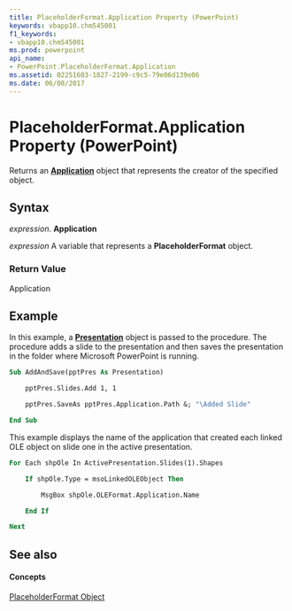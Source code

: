 ```yaml
---
title: PlaceholderFormat.Application Property (PowerPoint)
keywords: vbapp10.chm545001
f1_keywords:
- vbapp10.chm545001
ms.prod: powerpoint
api_name:
- PowerPoint.PlaceholderFormat.Application
ms.assetid: 02251603-1827-2199-c9c5-79e06d139e06
ms.date: 06/08/2017
---
```



# PlaceholderFormat.Application Property (PowerPoint)

Returns an  **[Application](PowerPoint.Application.md)** object that represents the creator of the specified object.


## Syntax

 _expression_. **Application**

 _expression_ A variable that represents a **PlaceholderFormat** object.


### Return Value

Application


## Example

In this example, a  **[Presentation](PowerPoint.Presentation.md)** object is passed to the procedure. The procedure adds a slide to the presentation and then saves the presentation in the folder where Microsoft PowerPoint is running.


```vb
Sub AddAndSave(pptPres As Presentation)

    pptPres.Slides.Add 1, 1

    pptPres.SaveAs pptPres.Application.Path &; "\Added Slide"

End Sub
```

This example displays the name of the application that created each linked OLE object on slide one in the active presentation.




```vb
For Each shpOle In ActivePresentation.Slides(1).Shapes

    If shpOle.Type = msoLinkedOLEObject Then

        MsgBox shpOle.OLEFormat.Application.Name

    End If

Next
```


## See also


#### Concepts


[PlaceholderFormat Object](PowerPoint.PlaceholderFormat.md)

